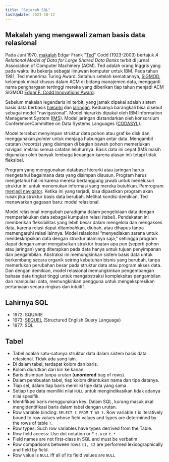 ```yaml
---
title: "Sejarah SQL"
lastUpdate: 2023-10-12
---
```


## Makalah yang mengawali zaman basis data relasional

Pada Juni 1970, [makalah](https://www.seas.upenn.edu/~zives/03f/cis550/codd.pdf) Edgar Frank "[Ted](https://en.wikipedia.org/wiki/Edgar_F._Codd)" Codd (1923-2003) bertajuk *A Relational Model of Data for Large Shared Data Banks* terbit di jurnal Association of Computer Machinery (ACM). Ted adalah orang Inggris yang pada waktu itu bekerja sebagai ilmuwan komputer untuk IBM. Pada tahun 1981, Ted menerima Turing Award. Setahun setelah kematiannya, [SIGMOD](https://en.wikipedia.org/wiki/SIGMOD), kelompok minat khusus dalam ACM di bidang manajemen data, mengganti nama penghargaan tertinggi mereka yang diberikan tiap tahun menjadi ACM SIGMOD [Edgar F. Codd Innovations Award](https://en.wikipedia.org/wiki/SIGMOD_Edgar_F._Codd_Innovations_Award).

Sebelum makalah legendaris ini terbit, yang jamak dipakai adalah sistem basis data berbasis [hierarki](https://web.archive.org/web/20190214224454/http://idcp.marist.edu/pdfs/ztidbitz/22%20zTidBits%20%28IMS_Then%26ToDay%29.pdf) dan [jaringan](https://web.archive.org/web/20060904190944/http://coronet.iicm.edu/wbtmaster/allcoursescontent/netlib/ndm1.htm). Keduanya barangkali bisa disebut sebagai model "navigasional". Model hierarkis dipakai oleh IBM Information Management System ([IMS](https://en.wikipedia.org/wiki/IBM_Information_Management_System)). Model jaringan distandarkan oleh konsorsium Conference/Committee on Data Systems Languages ([CODASYL](https://en.wikipedia.org/wiki/CODASYL)).

Model tersebut menyimpan struktur data pohon atau graf ke disk dan menggunakan *pointer* untuk menjaga hubungan antar data. Mengambil catatan (*records*) yang disimpan di bagian bawah pohon memerlukan navigasi melalui semua catatan leluhurnya. Basis data ini cepat (IMS masih digunakan oleh banyak lembaga keuangan karena alasan ini) tetapi tidak fleksibel.

Program yang menggunakan database hierarki atau jaringan harus mengetahui bagaimana data yang disimpan disusun. Program harus mengetahui hal ini karena mereka bertanggung jawab untuk menelusuri struktur ini untuk menemukan informasi yang mereka butuhkan. Pemrogram [menjadi navigator](https://people.csail.mit.edu/tdanford/6830papers/bachman-programmer-as-navigator.pdf). Ketika ini yang terjadi, bisa dipastikan program akan rusak jika struktur basis data berubah. Melihat kondisi demikian, Ted menawarkan gagasan baru: model relasional.

Model relasional mengubah paradigma dalam pengelolaan data dengan memperlakukan data sebagai kumpulan relasi (tabel). Pendekatan ini memberikan fleksibilitas yang lebih besar dalam mengelola dan mengakses data, karena relasi dapat ditambahkan, diubah, atau dihapus tanpa memengaruhi relasi lainnya. Model relasional “menyediakan sarana untuk mendeskripsikan data dengan struktur alaminya saja,” sehingga program dapat dengan aman mengabaikan struktur buatan apa pun (seperti pohon atau jaringan) yang diterapkan pada data hanya untuk tujuan penyimpanan dan pengambilan. Abstraksi ini memungkinkan sistem basis data untuk berkembang secara organik seiring kebutuhan bisnis yang berubah, tanpa memerlukan perubahan besar pada struktur data atau program akses data. Dan dengan demikian, model relasional memungkinkan pengembangan bahasa data tingkat tinggi untuk mengabstraksi kompleksitas pengambilan dan manipulasi data, memungkinkan pengguna untuk mengekspresikan pertanyaan secara ringkas dan intuitif.

## Lahirnya SQL

* 1972: SQUARE
* 1973: [SEQUEL](https://web.archive.org/web/20070926212100/http://www.almaden.ibm.com/cs/people/chamberlin/sequel-1974.pdf) (Structured English Query Language)
* 1977: SQL

## Tabel
* Tabel adalah satu-satunya struktur data dalam sistem basis data relasional. Tidak ada yang lain.
* Di dalam tabel, terdapat kolom dan baris.
* Kolom diurutkan dari kiri ke kanan.
* Baris disimpan tanpa urutan (**unordered** bag of rows).
* Dalam pembuatan tabel, tiap kolom ditentukan nama dan tipe datanya.
* Tiap sel, dalam tiap baris memiliki tipe data yang sama.
* Setiap tipe data memiliki nilai `NULL` untuk mengindikasikan tidak adanya nilai spesifik.
* Identifikasi baris menggunakan key. Dalam SQL, kurang masuk akal mengidentifikasi baris dalam tabel dengan urutan.
* Row variable binding: `SELECT t FROM T AS t`. Row variable `t` is iteratively bound to row values whose field values and types are determined by the rows of table `T`.
* Row types: Such row variables have types derrived from the Table.
* Row field access: Use dot notation or * `t.a` or `t.*`
* Field names are not first-class in SQL and must be verbatim
* Row comparisons between rows `t1, t2` are performed lexicographically and field by field.
* Row value is `NULL` iff all of its field values are `NULL`
